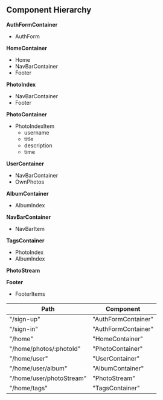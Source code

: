 ## Component Hierarchy

**AuthFormContainer**
  - AuthForm

**HomeContainer**
  - Home
  - NavBarContainer
  - Footer

**PhotoIndex**
  - NavBarContainer
  - Footer

**PhotoContainer**
  - PhotoIndexItem
    + username
    + title
    + description
    + time

**UserContainer**
  - NavBarContainer
  - OwnPhotos

**AlbumContainer**
  - AlbumIndex

**NavBarContainer**
  - NavBarItem


**TagsContainer**
  - PhotoIndex
  - AlbumIndex

**PhotoStream**

**Footer**
  - FooterItems


|Path   | Component   |
|-------|-------------|
| "/sign-up" | "AuthFormContainer" |
| "/sign-in" | "AuthFormContainer" |
| "/home" | "HomeContainer" |
| "/home/photos/:photoId" | "PhotoContainer" |
| "/home/user" | "UserContainer" |
| "/home/user/album" | "AlbumContainer" |
| "/home/user/photoStream" | "PhotoStream" |
| "/home/tags" | "TagsContainer" |
